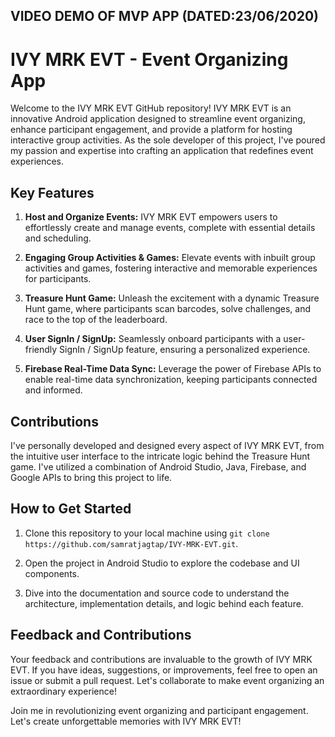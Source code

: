 ## VIDEO DEMO OF MVP APP (DATED:23/06/2020)

# IVY MRK EVT - Event Organizing App

Welcome to the IVY MRK EVT GitHub repository! IVY MRK EVT is an innovative Android application designed to streamline event organizing, enhance participant engagement, and provide a platform for hosting interactive group activities. As the sole developer of this project, I've poured my passion and expertise into crafting an application that redefines event experiences.

## Key Features

1. **Host and Organize Events:** IVY MRK EVT empowers users to effortlessly create and manage events, complete with essential details and scheduling.

2. **Engaging Group Activities & Games:** Elevate events with inbuilt group activities and games, fostering interactive and memorable experiences for participants.

3. **Treasure Hunt Game:** Unleash the excitement with a dynamic Treasure Hunt game, where participants scan barcodes, solve challenges, and race to the top of the leaderboard.

4. **User SignIn / SignUp:** Seamlessly onboard participants with a user-friendly SignIn / SignUp feature, ensuring a personalized experience.

5. **Firebase Real-Time Data Sync:** Leverage the power of Firebase APIs to enable real-time data synchronization, keeping participants connected and informed.

## Contributions

I've personally developed and designed every aspect of IVY MRK EVT, from the intuitive user interface to the intricate logic behind the Treasure Hunt game. I've utilized a combination of Android Studio, Java, Firebase, and Google APIs to bring this project to life.

## How to Get Started

1. Clone this repository to your local machine using `git clone https://github.com/samratjagtap/IVY-MRK-EVT.git`.

2. Open the project in Android Studio to explore the codebase and UI components.

3. Dive into the documentation and source code to understand the architecture, implementation details, and logic behind each feature.

## Feedback and Contributions

Your feedback and contributions are invaluable to the growth of IVY MRK EVT. If you have ideas, suggestions, or improvements, feel free to open an issue or submit a pull request. Let's collaborate to make event organizing an extraordinary experience!

Join me in revolutionizing event organizing and participant engagement. Let's create unforgettable memories with IVY MRK EVT!
